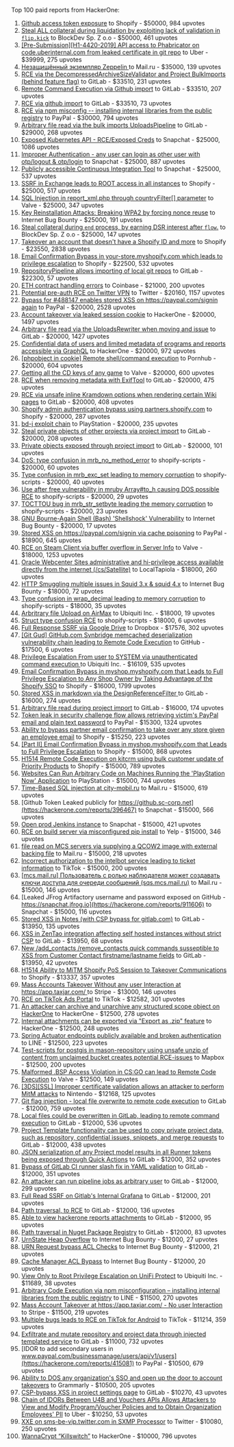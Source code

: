 Top 100 paid reports from HackerOne:

1. [Github access token exposure](https://hackerone.com/reports/1087489) to Shopify - $50000, 984 upvotes
2. [Steal ALL collateral during liquidation by exploiting lack of validation in `flip.kick`](https://hackerone.com/reports/684092) to BlockDev Sp. Z o.o - $50000, 461 upvotes
3. [[Pre-Submission][H1-4420-2019] API access to Phabricator on code.uberinternal.com from leaked certificate in git repo](https://hackerone.com/reports/591813) to Uber - $39999, 275 upvotes
4. [Незащищённый экземпляр Zeppelin ](https://hackerone.com/reports/992564) to Mail.ru - $35000, 139 upvotes
5. [RCE via the DecompressedArchiveSizeValidator and Project BulkImports (behind feature flag)](https://hackerone.com/reports/1609965) to GitLab - $33510, 231 upvotes
6. [Remote Command Execution via Github import](https://hackerone.com/reports/1679624) to GitLab - $33510, 207 upvotes
7. [RCE via github import](https://hackerone.com/reports/1672388) to GitLab - $33510, 73 upvotes
8. [RCE via npm misconfig -- installing internal libraries from the public registry](https://hackerone.com/reports/925585) to PayPal - $30000, 794 upvotes
9. [Arbitrary file read  via the bulk imports UploadsPipeline](https://hackerone.com/reports/1439593) to GitLab - $29000, 268 upvotes
10. [Exposed Kubernetes API - RCE/Exposed Creds](https://hackerone.com/reports/455645) to Snapchat - $25000, 1086 upvotes
11. [Improper Authentication - any user can login as other user with otp/logout & otp/login](https://hackerone.com/reports/921780) to Snapchat - $25000, 887 upvotes
12. [Publicly accessible Continuous Integration Tool](https://hackerone.com/reports/313457) to Snapchat - $25000, 537 upvotes
13. [SSRF in Exchange leads to ROOT access in all instances](https://hackerone.com/reports/341876) to Shopify - $25000, 517 upvotes
14. [SQL Injection in report_xml.php through countryFilter[] parameter](https://hackerone.com/reports/383127) to Valve - $25000, 347 upvotes
15. [Key Reinstallation Attacks: Breaking WPA2 by forcing nonce reuse](https://hackerone.com/reports/286740) to Internet Bug Bounty - $25000, 191 upvotes
16. [Steal collateral during `end` process, by earning DSR interest after `flow`.](https://hackerone.com/reports/672664) to BlockDev Sp. Z o.o - $25000, 147 upvotes
17. [Takeover an account that doesn't have a Shopify ID and more](https://hackerone.com/reports/867513) to Shopify - $23550, 2838 upvotes
18. [Email Confirmation Bypass in your-store.myshopify.com which leads to privilege escalation](https://hackerone.com/reports/910300) to Shopify - $22500, 532 upvotes
19. [RepositoryPipeline allows importing of local git repos](https://hackerone.com/reports/1685822) to GitLab - $22300, 57 upvotes
20. [ETH contract handling errors](https://hackerone.com/reports/328526) to Coinbase - $21000, 200 upvotes
21. [Potential pre-auth RCE on Twitter VPN](https://hackerone.com/reports/591295) to Twitter - $20160, 1157 upvotes
22. [Bypass for #488147 enables stored XSS on https://paypal.com/signin again](https://hackerone.com/reports/510152) to PayPal - $20000, 2528 upvotes
23. [Account takeover via leaked session cookie](https://hackerone.com/reports/745324) to HackerOne - $20000, 1497 upvotes
24. [Arbitrary file read via the UploadsRewriter when moving and issue](https://hackerone.com/reports/827052) to GitLab - $20000, 1427 upvotes
25. [Confidential data of users and limited metadata of programs and reports accessible via GraphQL](https://hackerone.com/reports/489146) to HackerOne - $20000, 972 upvotes
26. [[phpobject in cookie] Remote shell/command execution](https://hackerone.com/reports/141956) to Pornhub - $20000, 604 upvotes
27. [Getting all the CD keys of any game](https://hackerone.com/reports/391217) to Valve - $20000, 600 upvotes
28. [RCE when removing metadata with ExifTool](https://hackerone.com/reports/1154542) to GitLab - $20000, 475 upvotes
29. [RCE via unsafe inline Kramdown options when rendering certain Wiki pages](https://hackerone.com/reports/1125425) to GitLab - $20000, 408 upvotes
30. [Shopify admin authentication bypass using partners.shopify.com](https://hackerone.com/reports/270981) to Shopify - $20000, 287 upvotes
31. [bd-j exploit chain](https://hackerone.com/reports/1379975) to PlayStation - $20000, 235 upvotes
32. [Steal private objects of other projects via project import](https://hackerone.com/reports/743953) to GitLab - $20000, 208 upvotes
33. [Private objects exposed through project import](https://hackerone.com/reports/767770) to GitLab - $20000, 101 upvotes
34. [DoS: type confusion in mrb_no_method_error](https://hackerone.com/reports/181871) to shopify-scripts - $20000, 60 upvotes
35. [Type confusion in mrb_exc_set leading to memory corruption](https://hackerone.com/reports/185041) to shopify-scripts - $20000, 40 upvotes
36. [Use after free vulnerability in mruby Array#to_h causing DOS possible RCE](https://hackerone.com/reports/181321) to shopify-scripts - $20000, 29 upvotes
37. [TOCTTOU bug in mrb_str_setbyte leading the memory corruption](https://hackerone.com/reports/181893) to shopify-scripts - $20000, 23 upvotes
38. [GNU Bourne-Again Shell (Bash) 'Shellshock' Vulnerability](https://hackerone.com/reports/29839) to Internet Bug Bounty - $20000, 17 upvotes
39. [Stored XSS on https://paypal.com/signin via cache poisoning](https://hackerone.com/reports/488147) to PayPal - $18900, 645 upvotes
40. [RCE on Steam Client via buffer overflow in Server Info](https://hackerone.com/reports/470520) to Valve - $18000, 1253 upvotes
41. [Oracle Webcenter Sites administrative and hi-privilege access available directly from the internet (/cs/Satellite)](https://hackerone.com/reports/170532) to LocalTapiola - $18000, 260 upvotes
42. [HTTP Smuggling multiple issues in Squid 3.x & squid 4.x](https://hackerone.com/reports/758445) to Internet Bug Bounty - $18000, 72 upvotes
43. [Type confusion in wrap_decimal leading to memory corruption](https://hackerone.com/reports/185051) to shopify-scripts - $18000, 35 upvotes
44. [Arbritrary file Upload on AirMax](https://hackerone.com/reports/73480) to Ubiquiti Inc. - $18000, 19 upvotes
45. [Struct type confusion RCE](https://hackerone.com/reports/181879) to shopify-scripts - $18000, 6 upvotes
46. [Full Response SSRF via Google Drive](https://hackerone.com/reports/1406938) to Dropbox - $17576, 302 upvotes
47. [[Git Gud] GitHub.com Svnbridge memcached deserialization vulnerability chain leading to Remote Code Execution](https://hackerone.com/reports/1593913) to GitHub - $17500, 6 upvotes
48. [Privilege Escalation From user to SYSTEM via unauthenticated command execution ](https://hackerone.com/reports/544928) to Ubiquiti Inc. - $16109, 535 upvotes
49. [Email Confirmation Bypass in myshop.myshopify.com that Leads to Full Privilege Escalation to Any Shop Owner by Taking Advantage of the Shopify SSO](https://hackerone.com/reports/791775) to Shopify - $16000, 1799 upvotes
50. [Stored XSS in markdown via the DesignReferenceFilter ](https://hackerone.com/reports/1212067) to GitLab - $16000, 274 upvotes
51. [Arbitrary file read during project import](https://hackerone.com/reports/1132378) to GitLab - $16000, 174 upvotes
52. [Token leak in security challenge flow allows retrieving victim's PayPal email and plain text password](https://hackerone.com/reports/739737) to PayPal - $15300, 1324 upvotes
53. [Ability to bypass partner email confirmation to take over any store given an employee email](https://hackerone.com/reports/300305) to Shopify - $15250, 223 upvotes
54. [[Part II] Email Confirmation Bypass in myshop.myshopify.com that Leads to Full Privilege Escalation](https://hackerone.com/reports/796808) to Shopify - $15000, 868 upvotes
55. [H1514 Remote Code Execution on kitcrm using bulk customer update of Priority Products](https://hackerone.com/reports/422944) to Shopify - $15000, 789 upvotes
56. [Websites Can Run Arbitrary Code on Machines Running the 'PlayStation Now' Application](https://hackerone.com/reports/873614) to PlayStation - $15000, 744 upvotes
57. [Time-Based SQL injection at city-mobil.ru](https://hackerone.com/reports/868436) to Mail.ru - $15000, 619 upvotes
58. [Github Token Leaked publicly for https://github.sc-corp.net](https://hackerone.com/reports/396467) to Snapchat - $15000, 566 upvotes
59. [Open prod Jenkins instance](https://hackerone.com/reports/231460) to Snapchat - $15000, 421 upvotes
60. [RCE on build server via misconfigured pip install](https://hackerone.com/reports/946409) to Yelp - $15000, 346 upvotes
61. [file read on MCS servers via supplying a QCOW2 image with external backing file](https://hackerone.com/reports/1024899) to Mail.ru - $15000, 218 upvotes
62. [Incorrect authorization to the intelbot service leading to ticket information](https://hackerone.com/reports/1328546) to TikTok - $15000, 200 upvotes
63. [[mcs.mail.ru] Пользователь с ролью наблюдателя может создавать ключи доступа для очереди сообщений (sqs.mcs.mail.ru)](https://hackerone.com/reports/1177451) to Mail.ru - $15000, 146 upvotes
64. [Leaked JFrog Artifactory  username and password exposed on GitHub - https://snapchat.jfrog.io](https://hackerone.com/reports/911606) to Snapchat - $15000, 116 upvotes
65. [Stored XSS in Notes (with CSP bypass for gitlab.com)](https://hackerone.com/reports/1481207) to GitLab - $13950, 135 upvotes
66. [XSS in ZenTao integration affecting self hosted instances without strict CSP](https://hackerone.com/reports/1542510) to GitLab - $13950, 68 upvotes
67. [New /add_contacts /remove_contacts quick commands susseptible to XSS from Customer Contact firstname/lastname fields](https://hackerone.com/reports/1578400) to GitLab - $13950, 42 upvotes
68. [H1514 Ability to MiTM Shopify PoS Session to Takeover Communications](https://hackerone.com/reports/423467) to Shopify - $13337, 357 upvotes
69. [Mass Accounts Takeover Without any user Interaction  at https://app.taxjar.com/ ](https://hackerone.com/reports/1685970) to Stripe - $13000, 146 upvotes
70. [RCE on TikTok Ads Portal](https://hackerone.com/reports/1024575) to TikTok - $12582, 301 upvotes
71. [An attacker can archive and unarchive any structured scope object on HackerOne](https://hackerone.com/reports/1501611) to HackerOne - $12500, 278 upvotes
72. [Internal attachments can be exported via "Export as .zip" feature](https://hackerone.com/reports/186230) to HackerOne - $12500, 248 upvotes
73. [Spring Actuator endpoints publicly available and broken authentication](https://hackerone.com/reports/838635) to LINE - $12500, 223 upvotes
74. [Test-scripts for postgis in mason-repository using unsafe unzip of content from unclaimed bucket creates potential RCE-issues](https://hackerone.com/reports/329689) to Mapbox - $12500, 200 upvotes
75. [Malformed .BSP Access Violation in CS:GO can lead to Remote Code Execution](https://hackerone.com/reports/351014) to Valve - $12500, 149 upvotes
76. [[3DS][SSL] Improper certificate validation allows an attacker to perform MitM attacks](https://hackerone.com/reports/894922) to Nintendo - $12168, 125 upvotes
77. [Git flag injection - local file overwrite to remote code execution](https://hackerone.com/reports/658013) to GitLab - $12000, 759 upvotes
78. [Local files could be overwritten in GitLab, leading to remote command execution](https://hackerone.com/reports/587854) to GitLab - $12000, 536 upvotes
79. [Project Template functionality can be used to copy private project data, such as repository, confidential issues, snippets, and merge requests](https://hackerone.com/reports/689314) to GitLab - $12000, 438 upvotes
80. [JSON serialization of any Project model results in all Runner tokens being exposed through Quick Actions](https://hackerone.com/reports/509924) to GitLab - $12000, 352 upvotes
81. [Bypass of GitLab CI runner slash fix in YAML validation](https://hackerone.com/reports/409395) to GitLab - $12000, 351 upvotes
82. [An attacker can run pipeline jobs as arbitrary user](https://hackerone.com/reports/894569) to GitLab - $12000, 299 upvotes
83. [Full Read SSRF on Gitlab's Internal Grafana](https://hackerone.com/reports/878779) to GitLab - $12000, 201 upvotes
84. [Path traversal, to RCE](https://hackerone.com/reports/733072) to GitLab - $12000, 136 upvotes
85. [Able to view hackerone reports attachments](https://hackerone.com/reports/979787) to GitLab - $12000, 95 upvotes
86. [Path traversal in Nuget Package Registry](https://hackerone.com/reports/822262) to GitLab - $12000, 83 upvotes
87. [UrnState Heap Overflow](https://hackerone.com/reports/824771) to Internet Bug Bounty - $12000, 27 upvotes
88. [URN Request bypass ACL Checks](https://hackerone.com/reports/824802) to Internet Bug Bounty - $12000, 21 upvotes
89. [Cache Manager ACL Bypass](https://hackerone.com/reports/824203) to Internet Bug Bounty - $12000, 20 upvotes
90. [View Only to Root Privilege Escalation on UniFi Protect](https://hackerone.com/reports/825764) to Ubiquiti Inc. - $11689, 38 upvotes
91. [Arbitrary Code Execution via npm misconfiguration – installing internal libraries from the public registry](https://hackerone.com/reports/1043385) to LINE - $11500, 270 upvotes
92. [Mass Account Takeover at https://app.taxjar.com/ - No user Interaction](https://hackerone.com/reports/1581240) to Stripe - $11500, 219 upvotes
93. [Multiple bugs leads to RCE on TikTok for Android](https://hackerone.com/reports/1065500) to TikTok - $11214, 359 upvotes
94. [Exfiltrate and mutate repository and project data through injected templated service](https://hackerone.com/reports/446585) to GitLab - $11000, 732 upvotes
95. [IDOR to add secondary users in www.paypal.com/businessmanage/users/api/v1/users](https://hackerone.com/reports/415081) to PayPal - $10500, 679 upvotes
96. [Ability to DOS any organization's SSO and open up the door to account takeovers](https://hackerone.com/reports/976603) to Grammarly - $10500, 205 upvotes
97. [CSP-bypass XSS in project settings page](https://hackerone.com/reports/1588732) to GitLab - $10270, 43 upvotes
98. [Chain of IDORs Between U4B and Vouchers APIs Allows Attackers to View and Modify Program/Voucher Policies and to Obtain Organization Employees' PII](https://hackerone.com/reports/1148697) to Uber - $10250, 53 upvotes
99. [XXE on sms-be-vip.twitter.com in SXMP Processor](https://hackerone.com/reports/248668) to Twitter - $10080, 250 upvotes
100. [WannaCrypt “Killswitch”](https://hackerone.com/reports/228648) to HackerOne - $10000, 796 upvotes
